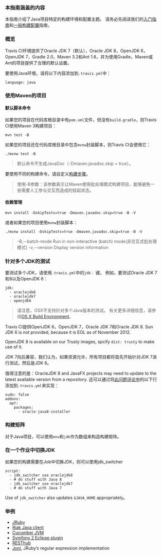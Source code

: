 ### 本指南涵盖的内容
本指南介绍了Java项目特定的构建环境和配置主题。 请务必先阅读我们的[入门指南](https://docs.travis-ci.com/user/getting-started/)和[一般构建配置](https://docs.travis-ci.com/user/customizing-the-build/)指南。

### 概览
Travis CI环境提供了Oracle JDK 7（默认），Oracle JDK 8，OpenJDK 6，OpenJDK 7，Gradle 2.0，Maven 3.2和Ant 1.8，并为使用Gradle，Maven或Ant的项目提供了合理的默认设置。

要使用Java环境，请将以下内容添加到`.travis.yml`中：
```
language: java
```

### 使用Maven的项目

#### 默认脚本命令
如果您的项目在代码库根目录中有`pom.xml`文件，但没有`build.gradle`，则Travis CI使用Maven 3构建项目：
```
mvn test -B
```
如果您的项目还在代码库根目录中包含`mvnw`封装脚本，则Travis CI会使用它：
```
./mvnw test -B
```
>默认命令不生成JavaDoc（-Dmaven.javadoc.skip = true）。

要使用不同的构建命令，请自定义[构建步骤](https://docs.travis-ci.com/user/customizing-the-build/#Customizing-the-Build-Step)。

>使用-B参数：该参数表示让Maven使用批处理模式构建项目，能够避免一些需要人工参与交互而造成的挂起状态。

#### 依赖管理
```
mvn install -DskipTests=true -Dmaven.javadoc.skip=true -B -V
```

或者如果您的项目使用`mvnw`封装脚本：

```
./mvnw install -DskipTests=true -Dmaven.javadoc.skip=true -B -V
```

>-B,--batch-mode                        Run in non-interactive (batch) mode(非交互式批处理模式)
>-v,--version                           Display version information

### 针对多个JDK的测试
要测试多个JDK，请使用`.travis.yml`中的`jdk：` 键。 例如，要测试Oracle JDK 7和8以及OpenJDK 6：
```
jdk:
  - oraclejdk8
  - oraclejdk7
  - openjdk6
```
>请注意，OSX不支持针对多个Java版本的测试。 有关更多详细信息，请参阅[OS X Build Environment](https://docs.travis-ci.com/user/osx-ci-environment/#JDK-and-OS-X)。

Travis CI提供OpenJDK 6，OpenJDK 7，Oracle JDK 7和Oracle JDK 8.
Sun JDK 6 is not provided, because it is EOL as of November 2012.

OpenJDK 8 is available on our Trusty images, spcify `dist: trusty` to make use of it.

JDK 7向后兼容，我们认为，如果资源允许，所有项目都将首先开始针对JDK 7进行测试，然后是JDK 6。

值得注意的是：OracleJDK 8 and JavaFX projects may need to update to the latest available version from a repository. 
这可以通过将[此问题评论中](https://github.com/travis-ci/travis-ci/issues/3259#issuecomment-130860338)的以下行添加到`.travis.yml`来实现：
```
sudo: false
addons:
  apt:
    packages:
      - oracle-java8-installer
```

### 构建矩阵
对于Java项目，可以使用`env`和`jdk`作为数组来构造构建矩阵。

### 在一个作业中切换JDK
如果您的构建需要在Job中切换JDK，则可以使用jdk_switcher
```
script:
  - jdk_switcher use oraclejdk8
  - # do stuff with Java 8
  - jdk_switcher use oraclejdk7
  - # do stuff with Java 7
```
Use of `jdk_switcher` also updates `$JAVA_HOME` appropriately。

### 举例

- [JRuby](https://github.com/jruby/jruby/blob/master/.travis.yml)
- [Riak Java client](https://github.com/basho/riak-java-client/blob/master/.travis.yml)
- [Cucumber JVM](https://github.com/cucumber/cucumber-jvm/blob/master/.travis.yml)
- [Symfony 2 Eclipse plugin](https://github.com/pulse00/Symfony-2-Eclipse-Plugin/blob/master/.travis.yml)
- [RESThub](https://github.com/resthub/resthub-spring-stack/blob/master/.travis.yml)
- [Joni](https://github.com/jruby/joni/blob/master/.travis.yml), JRuby’s regular expression implementation
